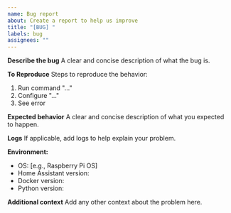 ```yaml
---
name: Bug report
about: Create a report to help us improve
title: "[BUG] "
labels: bug
assignees: ""
---
```


**Describe the bug**
A clear and concise description of what the bug is.

**To Reproduce**
Steps to reproduce the behavior:
1. Run command "..."
2. Configure "..."
3. See error

**Expected behavior**
A clear and concise description of what you expected to happen.

**Logs**
If applicable, add logs to help explain your problem.

**Environment:**
- OS: [e.g., Raspberry Pi OS]
- Home Assistant version:
- Docker version:
- Python version:

**Additional context**
Add any other context about the problem here.
